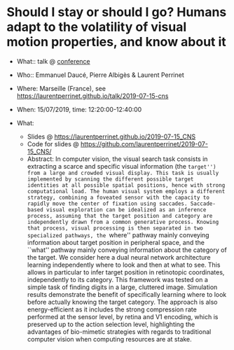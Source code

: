 # Should I stay or should I go? Humans adapt to the volatility of visual motion properties, and know about it

* What:: talk @ [conference](conference_url)
* Who:: Emmanuel Daucé, Pierre Albigès & Laurent Perrinet
* Where: Marseille (France), see https://laurentperrinet.github.io/talk/2019-07-15-cns
* When: 15/07/2019, time: 12:20:00-12:40:00

* What:
  * Slides @ https://laurentperrinet.github.io/2019-07-15_CNS
  * Code for slides @ https://github.com/laurentperrinet/2019-07-15_CNS/
  * Abstract: In computer vision, the visual search task consists in extracting a scarce and specific visual information (the ``target'') from a large and crowded visual display. This task is usually implemented by scanning the different possible target identities at all possible spatial positions, hence with strong computational load. The human visual system employs a different strategy, combining a foveated sensor with the capacity to rapidly move the center of fixation using saccades. Saccade-based visual exploration can be idealized as an inference process, assuming that the target position and category are independently drawn from a common generative process. Knowing that process, visual processing is then separated in two specialized pathways, the ``where'' pathway mainly conveying information about target position in peripheral space, and the ``what'' pathway mainly conveying information about the category of the target. We consider here a dual neural network architecture learning independently where to look and then at what to see. This allows in particular to infer target position in retinotopic coordinates, independently to its category. This framework was tested on a simple task of finding digits in a large, cluttered image. Simulation results demonstrate the benefit of specifically learning where to look before actually knowing the target category. The approach is also energy-efficient as it includes the strong compression rate performed at the sensor level, by retina and V1 encoding, which is preserved up to the action selection level, highlighting the advantages of bio-mimetic strategies with regards to traditional computer vision when computing resources are at stake.

